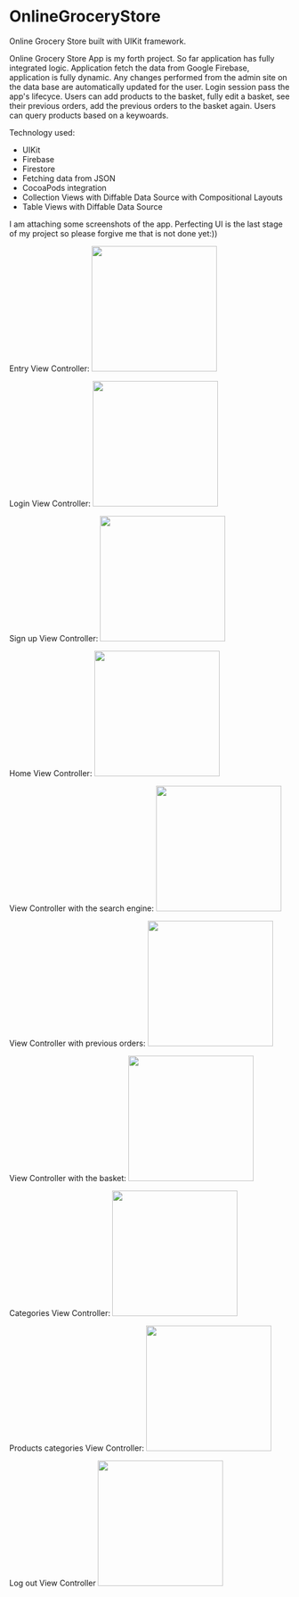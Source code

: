 # OnlineGroceryStore
Online Grocery Store built with UIKit framework.


Online Grocery Store App is my forth project. So far application has fully integrated logic. Application fetch the data from Google Firebase, application is fully dynamic. Any changes performed from the admin site on the data base are automatically updated for the user. Login session pass the app's lifecyce. Users can add products to the basket, fully edit a basket, see their previous orders, add the previous orders to the basket again. Users can query products based on a keywoards.  

Technology used:

- UIKit
- Firebase 
- Firestore
- Fetching data from JSON
- CocoaPods integration
- Collection Views with Diffable Data Source with Compositional Layouts
- Table Views with Diffable Data Source

I am attaching some screenshots of the app. Perfecting UI is the last stage of my project so please forgive me that is not done yet:))

Entry View Controller:
<img src="https://user-images.githubusercontent.com/71930261/109963260-1c0e0280-7ce4-11eb-906a-12720ffa7b27.png" width="225">

Login View Controller:
<img src="https://user-images.githubusercontent.com/71930261/109963268-1dd7c600-7ce4-11eb-85da-4628ba17ab46.png" width="225">

Sign up View Controller:
<img src="https://user-images.githubusercontent.com/71930261/109963269-1e705c80-7ce4-11eb-8422-b81c19d52f65.png" width="225">

Home View Controller:
<img src="https://user-images.githubusercontent.com/71930261/109963031-d81afd80-7ce3-11eb-81c7-c8117f732dcf.png" width="225">

View Controller with the search engine:
<img src="https://user-images.githubusercontent.com/71930261/109970142-9f335680-7cec-11eb-826c-55093c046238.png" width="225">

View Controller with previous orders:
<img src="https://user-images.githubusercontent.com/71930261/109963023-d6513a00-7ce3-11eb-8119-020420bf548e.png" width="225">

View Controller with the basket:
<img src="https://user-images.githubusercontent.com/71930261/109963027-d6e9d080-7ce3-11eb-8919-7789df337055.png" width="225">

Categories View Controller:
<img src="https://user-images.githubusercontent.com/71930261/109963035-d8b39400-7ce3-11eb-90e0-f0c262a02a14.png" width="225">

Products categories View Controller:
<img src="https://user-images.githubusercontent.com/71930261/109963037-d94c2a80-7ce3-11eb-8b8c-d5c77819acb5.png" width="225">

Log out View Controller
<img src="https://user-images.githubusercontent.com/71930261/109970581-241e7000-7ced-11eb-9465-e60751508580.png" width="225">




